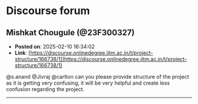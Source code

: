 # Discourse forum

## Mishkat Chougule (@23F300327)
- **Posted on**: 2025-02-10 16:34:02
- **Link**: [https://discourse.onlinedegree.iitm.ac.in/t/project-structure/166738/1](https://discourse.onlinedegree.iitm.ac.in/t/project-structure/166738/1)

@s.anand @Jivraj @carlton can you please provide structure of the project as it is getting very confusing, it will be very helpful and create less confusion regarding the project.

---
